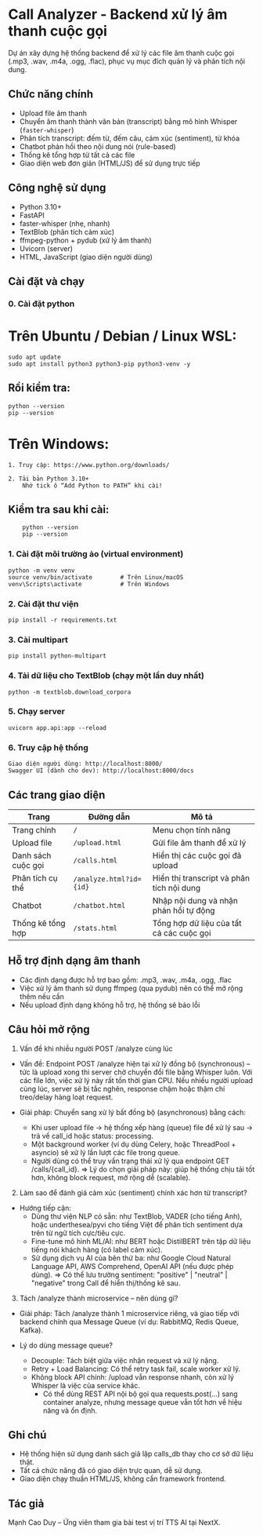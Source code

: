 # Call Analyzer - Backend xử lý âm thanh cuộc gọi

Dự án xây dựng hệ thống backend để xử lý các file âm thanh cuộc gọi (.mp3, .wav, .m4a, .ogg, .flac), phục vụ mục đích quản lý và phân tích nội dung. 

## Chức năng chính

- Upload file âm thanh
- Chuyển âm thanh thành văn bản (transcript) bằng mô hình Whisper (`faster-whisper`)
- Phân tích transcript: đếm từ, đếm câu, cảm xúc (sentiment), từ khóa
- Chatbot phản hồi theo nội dung nói (rule-based)
- Thống kê tổng hợp từ tất cả các file
- Giao diện web đơn giản (HTML/JS) để sử dụng trực tiếp

## Công nghệ sử dụng

- Python 3.10+
- FastAPI
- faster-whisper (nhẹ, nhanh)
- TextBlob (phân tích cảm xúc)
- ffmpeg-python + pydub (xử lý âm thanh)
- Uvicorn (server)
- HTML, JavaScript (giao diện người dùng)

## Cài đặt và chạy

### 0. Cài đặt python
# Trên Ubuntu / Debian / Linux WSL:
    sudo apt update
    sudo apt install python3 python3-pip python3-venv -y
## Rồi kiểm tra:
    python --version
    pip --version

# Trên Windows:
    1. Truy cập: https://www.python.org/downloads/

    2. Tải bản Python 3.10+
        Nhớ tick ô “Add Python to PATH” khi cài!

## Kiểm tra sau khi cài:
        python --version
        pip --version

### 1. Cài đặt môi trường ảo (virtual environment)
    python -m venv venv
    source venv/bin/activate        # Trên Linux/macOS
    venv\Scripts\activate           # Trên Windows

### 2. Cài đặt thư viện
    pip install -r requirements.txt
### 3. Cài multipart
    pip install python-multipart
### 4. Tải dữ liệu cho TextBlob (chạy một lần duy nhất)
    python -m textblob.download_corpora
### 5. Chạy server
    uvicorn app.api:app --reload
### 6. Truy cập hệ thống
    Giao diện người dùng: http://localhost:8000/
    Swagger UI (dành cho dev): http://localhost:8000/docs

## Các trang giao diện
| Trang              | Đường dẫn               | Mô tả                                     |
| ------------------ | ----------------------- | ----------------------------------------- |
| Trang chính        | `/`                     | Menu chọn tính năng                       |
| Upload file        | `/upload.html`          | Gửi file âm thanh để xử lý                |
| Danh sách cuộc gọi | `/calls.html`           | Hiển thị các cuộc gọi đã upload           |
| Phân tích cụ thể   | `/analyze.html?id={id}` | Hiển thị transcript và phân tích nội dung |
| Chatbot            | `/chatbot.html`         | Nhập nội dung và nhận phản hồi tự động    |
| Thống kê tổng hợp  | `/stats.html`           | Tổng hợp dữ liệu của tất cả các cuộc gọi  |

## Hỗ trợ định dạng âm thanh
- Các định dạng được hỗ trợ bao gồm: .mp3, .wav, .m4a, .ogg, .flac
- Việc xử lý âm thanh sử dụng ffmpeg (qua pydub) nên có thể mở rộng thêm nếu cần
- Nếu upload định dạng không hỗ trợ, hệ thống sẽ báo lỗi

## Câu hỏi mở rộng
1. Vấn đề khi nhiều người POST /analyze cùng lúc
- Vấn đề: Endpoint POST /analyze hiện tại xử lý đồng bộ (synchronous) – tức là upload xong thì server chờ chuyển đổi file bằng Whisper luôn.
        Với các file lớn, việc xử lý này rất tốn thời gian CPU.
        Nếu nhiều người upload cùng lúc, server sẽ bị tắc nghẽn, response chậm hoặc thậm chí treo/delay hàng loạt request.

- Giải pháp: Chuyển sang xử lý bất đồng bộ (asynchronous) bằng cách:
    * Khi user upload file -> hệ thống xếp hàng (queue) file để xử lý sau -> trả về call_id hoặc status: processing.
    * Một background worker (ví dụ dùng Celery, hoặc ThreadPool + asyncio) sẽ xử lý lần lượt các file trong queue.
    * Người dùng có thể truy vấn trạng thái xử lý qua endpoint GET /calls/{call_id}.
  => Lý do chọn giải pháp này: giúp hệ thống chịu tải tốt hơn, không block request, mở rộng dễ (scalable).

2. Làm sao để đánh giá cảm xúc (sentiment) chính xác hơn từ transcript?
- Hướng tiếp cận: 
    * Dùng thư viện NLP có sẵn: như TextBlob, VADER (cho tiếng Anh), hoặc underthesea/pyvi cho tiếng Việt để phân tích sentiment dựa trên từ ngữ tích cực/tiêu cực.
    * Fine-tune mô hình ML/AI: như BERT hoặc DistilBERT trên tập dữ liệu tiếng nói khách hàng (có label cảm xúc).
    * Sử dụng dịch vụ AI của bên thứ ba: như Google Cloud Natural Language API, AWS Comprehend, OpenAI API (nếu được phép dùng).
  => Có thể lưu trường sentiment: "positive" | "neutral" | "negative" trong Call để hiển thị/thống kê sau.

3. Tách /analyze thành microservice – nên dùng gì?
- Giải pháp:
    Tách /analyze thành 1 microservice riêng, và giao tiếp với backend chính qua Message Queue (ví dụ: RabbitMQ, Redis Queue, Kafka).

- Lý do dùng message queue?
    - Decouple: Tách biệt giữa việc nhận request và xử lý nặng.
    - Retry + Load Balancing: Có thể retry task fail, scale worker xử lý.
    - Không block API chính: /upload vẫn response nhanh, còn xử lý Whisper là việc của service khác.
        - Có thể dùng REST API nội bộ gọi qua requests.post(...) sang container analyze, nhưng message queue vẫn tốt hơn về hiệu năng và ổn định.

## Ghi chú
- Hệ thống hiện sử dụng danh sách giả lập calls_db thay cho cơ sở dữ liệu thật.
- Tất cả chức năng đã có giao diện trực quan, dễ sử dụng.
- Giao diện chạy thuần HTML/JS, không cần framework frontend.

## Tác giả
Mạnh Cao Duy – Ứng viên tham gia bài test vị trí TTS AI tại NextX.
